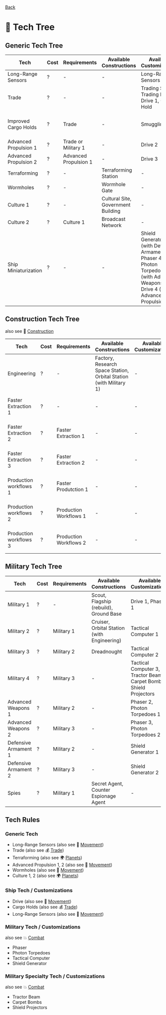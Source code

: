 [Back](https://github.com/haslo/space4x/blob/master/readme.md)

# :satellite: Tech Tree

## Generic Tech Tree

| Tech | Cost | Requirements | Available Constructions | Available Customizations | Special Rules |
|---|---|---|---|---|---|
| Long-Range Sensors | ? | - | - | Long-Range Sensors | - |
| Trade | ? | - | - | Trading Ship, Trading Post, Drive 1, Cargo Hold | - |
| Improved Cargo Holds | ? | Trade | - | Smuggling Hold | Cargo holds double capacity |
| Advanced Propulsion 1 | ? | Trade or Military 1 | - | Drive 2 | - |
| Advanced Propulsion 2 | ? | Advanced Propulsion 1 | - | Drive 3 | - |
| Terraforming | ? | - | Terraforming Station | - | - |
| Wormholes | ? | - | Wormhole Gate | - | - |
| Culture 1 | ? | - | Cultural Site, Government Building | - | - |
| Culture 2 | ? | Culture 1 | Broadcast Network | - | - |
| Ship Miniaturization | ? | - | - | Shield Generator 3 (with Defensive Armament 2), Phaser 4 & Photon Torpedoes 3 (with Advanced Weapons 2), Drive 4 (with Advanced Propulsion 2) | - |

## Construction Tech Tree

also see :construction: [Construction](https://github.com/haslo/space4x/blob/master/construction.md)

| Tech | Cost | Requirements | Available Constructions | Available Customizations | Special Rules |
|---|---|---|---|---|---|
| Engineering | ? | - | Factory, Research Space Station, Orbital Station (with Military 1) | - | - |
| Faster Extraction 1 | ? | - | - | - | 2x extraction per factory and round |
| Faster Extraction 2 | ? | Faster Extraction 1 | - | - | 4x extraction per factory and round |
| Faster Extraction 3 | ? | Faster Extraction 2 | - | - | unlimited extraction per factory and round |
| Production workflows 1 | ? | Faster Produtction 1 | - | - | 2x combination per factory and round |
| Production workflows 2 | ? | Production Workflows 1 | - | - | 4x combination per factory and round |
| Production workflows 3 | ? | Production Workflows 2 | - | - | unlimited combination per factory and round |

## Military Tech Tree

| Tech | Cost | Requirements | Available Constructions | Available Customizations | Special Rules |
|---|---|---|---|---|---|
| Military 1 | ? | - | Scout, Flagship (rebuild), Ground Base | Drive 1, Phaser 1 | - |
| Military 2 | ? | Military 1 | Cruiser, Orbital Station (with Engineering) | Tactical Computer 1 | - |
| Military 3 | ? | Military 2 | Dreadnought | Tactical Computer 2 | - |
| Military 4 | ? | Military 3 | - | Tactical Computer 3, Tractor Beam, Carpet Bombs, Shield Projectors | - |
| Advanced Weapons 1 | ? | Military 2 | - | Phaser 2, Photon Torpedoes 1 | - |
| Advanced Weapons 2 | ? | Military 3 | - | Phaser 3, Photon Torpedoes 2 | - |
| Defensive Armament 1 | ? | Military 2 | - | Shield Generator 1 | - |
| Defensive Armament 2 | ? | Military 3 | - | Shield Generator 2 | - |
| Spies | ? | Military 1 | Secret Agent, Counter Espionage Agent | - | - |

## Tech Rules

### Generic Tech

* Long-Range Sensors (also see :vertical_traffic_light: [Movement](https://github.com/haslo/space4x/blob/master/movement.md))
* Trade (also see :moneybag: [Trade](https://github.com/haslo/space4x/blob/master/trade.md))
* Terraforming (also see :earth_africa: [Planets](https://github.com/haslo/space4x/blob/master/planets.md))
* Advanced Propulsion 1, 2 (also see :vertical_traffic_light: [Movement](https://github.com/haslo/space4x/blob/master/movement.md))
* Wormholes (also see :vertical_traffic_light: [Movement](https://github.com/haslo/space4x/blob/master/movement.md))
* Culture 1, 2 (also see :earth_africa: [Planets](https://github.com/haslo/space4x/blob/master/planets.md))

### Ship Tech / Customizations

* Drive (also see :vertical_traffic_light: [Movement](https://github.com/haslo/space4x/blob/master/movement.md))
* Cargo Holds (also see :moneybag: [Trade](https://github.com/haslo/space4x/blob/master/trade.md))
* Long-Range Sensors (also see :vertical_traffic_light: [Movement](https://github.com/haslo/space4x/blob/master/movement.md))

### Military Tech / Customizations

also see :boom: [Combat](https://github.com/haslo/space4x/blob/master/combat.md)

* Phaser
* Photon Torpedoes
* Tactical Computer
* Shield Generator

### Military Specialty Tech / Customizations

also see :boom: [Combat](https://github.com/haslo/space4x/blob/master/combat.md)

* Tractor Beam
* Carpet Bombs
* Shield Projectors
